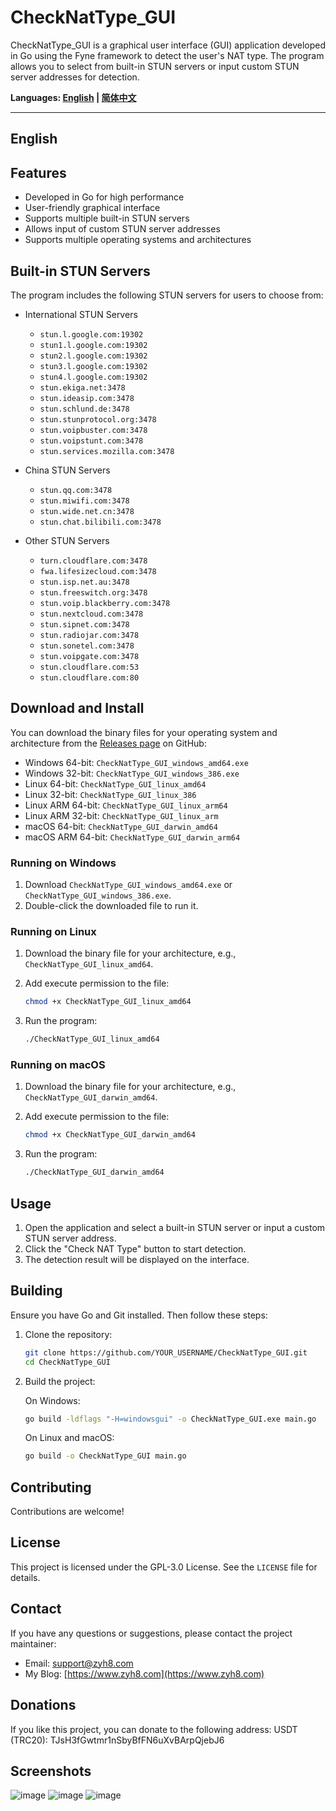 # CheckNatType_GUI

CheckNatType_GUI is a graphical user interface (GUI) application developed in Go using the Fyne framework to detect the user's NAT type. The program allows you to select from built-in STUN servers or input custom STUN server addresses for detection.

**Languages: [English](#english) | [简体中文](https://github.com/zhiyunhai/CheckNatType_GUI/blob/main/README_zh_CN.md)**

---

## English

## Features

- Developed in Go for high performance
- User-friendly graphical interface
- Supports multiple built-in STUN servers
- Allows input of custom STUN server addresses
- Supports multiple operating systems and architectures

## Built-in STUN Servers

The program includes the following STUN servers for users to choose from:

- International STUN Servers
  - `stun.l.google.com:19302`
  - `stun1.l.google.com:19302`
  - `stun2.l.google.com:19302`
  - `stun3.l.google.com:19302`
  - `stun4.l.google.com:19302`
  - `stun.ekiga.net:3478`
  - `stun.ideasip.com:3478`
  - `stun.schlund.de:3478`
  - `stun.stunprotocol.org:3478`
  - `stun.voipbuster.com:3478`
  - `stun.voipstunt.com:3478`
  - `stun.services.mozilla.com:3478`

- China STUN Servers
  - `stun.qq.com:3478`
  - `stun.miwifi.com:3478`
  - `stun.wide.net.cn:3478`
  - `stun.chat.bilibili.com:3478`

- Other STUN Servers
  - `turn.cloudflare.com:3478`
  - `fwa.lifesizecloud.com:3478`
  - `stun.isp.net.au:3478`
  - `stun.freeswitch.org:3478`
  - `stun.voip.blackberry.com:3478`
  - `stun.nextcloud.com:3478`
  - `stun.sipnet.com:3478`
  - `stun.radiojar.com:3478`
  - `stun.sonetel.com:3478`
  - `stun.voipgate.com:3478`
  - `stun.cloudflare.com:53`
  - `stun.cloudflare.com:80`

## Download and Install

You can download the binary files for your operating system and architecture from the [Releases page](https://github.com/YOUR_USERNAME/CheckNatType_GUI/releases) on GitHub:

- Windows 64-bit: `CheckNatType_GUI_windows_amd64.exe`
- Windows 32-bit: `CheckNatType_GUI_windows_386.exe`
- Linux 64-bit: `CheckNatType_GUI_linux_amd64`
- Linux 32-bit: `CheckNatType_GUI_linux_386`
- Linux ARM 64-bit: `CheckNatType_GUI_linux_arm64`
- Linux ARM 32-bit: `CheckNatType_GUI_linux_arm`
- macOS 64-bit: `CheckNatType_GUI_darwin_amd64`
- macOS ARM 64-bit: `CheckNatType_GUI_darwin_arm64`

### Running on Windows

1. Download `CheckNatType_GUI_windows_amd64.exe` or `CheckNatType_GUI_windows_386.exe`.
2. Double-click the downloaded file to run it.

### Running on Linux

1. Download the binary file for your architecture, e.g., `CheckNatType_GUI_linux_amd64`.
2. Add execute permission to the file:

    ```bash
    chmod +x CheckNatType_GUI_linux_amd64
    ```

3. Run the program:

    ```bash
    ./CheckNatType_GUI_linux_amd64
    ```

### Running on macOS

1. Download the binary file for your architecture, e.g., `CheckNatType_GUI_darwin_amd64`.
2. Add execute permission to the file:

    ```bash
    chmod +x CheckNatType_GUI_darwin_amd64
    ```

3. Run the program:

    ```bash
    ./CheckNatType_GUI_darwin_amd64
    ```

## Usage

1. Open the application and select a built-in STUN server or input a custom STUN server address.
2. Click the "Check NAT Type" button to start detection.
3. The detection result will be displayed on the interface.

## Building

Ensure you have Go and Git installed. Then follow these steps:

1. Clone the repository:

    ```bash
    git clone https://github.com/YOUR_USERNAME/CheckNatType_GUI.git
    cd CheckNatType_GUI
    ```

2. Build the project:

    On Windows:

    ```bash
    go build -ldflags "-H=windowsgui" -o CheckNatType_GUI.exe main.go
    ```

    On Linux and macOS:

    ```bash
    go build -o CheckNatType_GUI main.go
    ```

## Contributing

Contributions are welcome!

## License

This project is licensed under the GPL-3.0 License. See the `LICENSE` file for details.

## Contact

If you have any questions or suggestions, please contact the project maintainer:

- Email: support@zyh8.com
- My Blog: [https://www.zyh8.com](https://www.zyh8.com)

## Donations
If you like this project, you can donate to the following address:
USDT (TRC20): TJsH3fGwtmr1nSbyBfFN6uXvBArpQjebJ6

## Screenshots
![image](https://github.com/user-attachments/assets/b23a0501-4d8e-43ff-bf02-6a6ff669e78d)
![image](https://github.com/user-attachments/assets/57565d76-030f-4499-9725-581c61fa8029)
![image](https://github.com/user-attachments/assets/42737ee4-f25e-4302-ad4e-b92b87154301)
